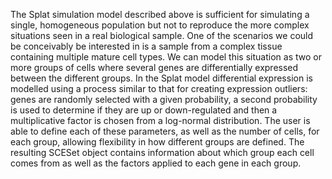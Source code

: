 The Splat simulation model described above is sufficient for simulating a single, homogeneous population but not to reproduce the more complex situations seen in a real biological sample. One of the scenarios we could be conceivably be interested in is a sample from a complex tissue containing multiple mature cell types. We can model this situation as two or more groups of cells where several genes are differentially expressed between the different groups. In the Splat model differential expression is modelled using a process similar to that for creating expression outliers: genes are randomly selected with a given probability, a second probability is used to determine if they are up or down-regulated and then a multiplicative factor is chosen from a log-normal distribution. The user is able to define each of these parameters, as well as the number of cells, for each group, allowing flexibility in how different groups are defined. The resulting SCESet object contains information about which group each cell comes from as well as the factors applied to each gene in each group.